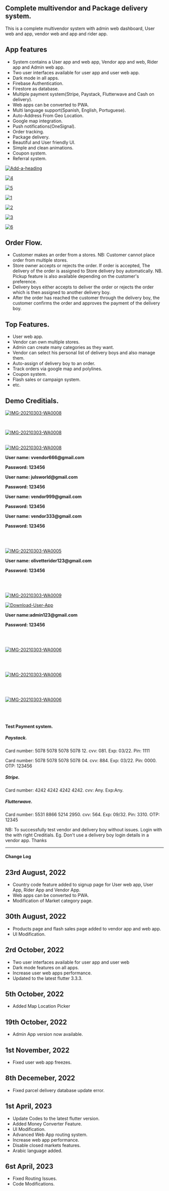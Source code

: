 <html>
   <body>
      <h2>Complete multivendor and Package delivery system.</h2>
      <p> This is a complete multivendor system with admin web dashboard, User web and app, vendor web and app and rider
         app.
      <h2>App features</h2>
      <ul>
         <li> System contains a User app and web app, Vendor app and web, Rider app and Admin web app. </li>
         <li> Two user interfaces available for user app and user web app. </li>
         <li> Dark mode in all apps. </li>
         <li> Firebase Authentication. </li>
         <li> Firestore as database. </li>
         <li> Multiple payment system(Stripe, Paystack, Flutterwave and Cash on delivery). </li>
         <li> Web apps can be converted to PWA. </li>
         <li> Multi language support(Spanish, English, Portuguese). </li>
         <li> Auto-Address From Geo Location. </li>
         <li> Google map integration. </li>
         <li> Push notifications(OneSignal). </li>
         <li> Order tracking. </li>
         <li> Package delivery. </li>
         <li> Beautiful and User friendly UI. </li>
         <li> Simple and clean animations. </li>
         <li> Coupon system. </li>
         <li> Referral system. </li>
      </ul>
      <p>
         <a href="https://ibb.co/q9QySf6">
         <img src="https://i.ibb.co/CvG1cZL/Add-a-heading.png" alt="Add-a-heading" border="0">
         </a>
      </p>
      <p>
         <a href="https://ibb.co/QDFS8qM">
         <img src="https://i.ibb.co/tLMjZND/4.png" alt="4" border="0">
         </a>
      </p>
      <p>
         <a href="https://ibb.co/XWRqhCf">
         <img src="https://i.ibb.co/JcJ9fsW/5.png" alt="5" border="0">
         </a>
      </p>
      <p>
         <a href="https://ibb.co/T46QKMf">
         <img src="https://i.ibb.co/PcK2TGL/1.png" alt="1" border="0">
         </a>
      </p>
      <p>
         <a href="https://ibb.co/dKC2y43">
         <img src="https://i.ibb.co/j40MFkx/2.png" alt="2" border="0">
         </a>
      </p>
      <p>
         <a href="https://ibb.co/fr0q62P">
         <img src="https://i.ibb.co/F87mZKj/3.png" alt="3" border="0">
         </a>
      </p>
      <p>
         <a href="https://ibb.co/r5hmYFd">
         <img src="https://i.ibb.co/44L7zK1/6.png" alt="6" border="0">
         </a>
      </p>
      <h2>Order Flow.</h2>
      <ul>
         <li> Customer makes an order from a stores. NB: Customer cannot place order from multiple stores. </li>
         <li> Store owner accepts or rejects the order. If order is accepted, The delivery of the order is assigned to
            Store delivery boy automatically. NB. Pickup feature is also available depending on the customer's
            preference. 
         </li>
         <li> Delivery boys either accepts to deliver the order or rejects the order which is then assigned to another
            delivery boy. 
         </li>
         <li> After the order has reached the customer through the delivery boy, the customer confirms the order and
            approves the payment of the delivery boy. 
         </li>
      </ul>
      <h2>Top Features.</h2>
      <ul>
         <li> User web app. </li>
         <li> Vendor can own multiple stores. </li>
         <li> Admin can create many categories as they want. </li>
         <li> Vendor can select his personal list of delivery boys and also manage them. </li>
         <li> Auto-assign of delivery boy to an order. </li>
         <li> Track orders via google map and polylines. </li>
         <li> Coupon system. </li>
         <li> Flash sales or campaign system. </li>
         <li> etc. </li>
      </ul>
      <h2> Demo Creditials. </h2>
      <p>
         <a target="_blank" href="https://drive.google.com/file/d/1lPZU-ytWFPxycZnu_rGS4jNp0NfHhubi/view?usp=share_link">
         <img src="https://i.ibb.co/bQTVN9b/1.png" alt="IMG-20210303-WA0008" border="0">
         </a>
      </p>
      <br>
      <p>
         <a target="_blank" href="https://drive.google.com/file/d/1ISuG6sib80aBlz1-mWljOeLYrf52cHur/view?usp=share_link">
         <img src="https://i.ibb.co/bFRZD2F/2.png" alt="IMG-20210303-WA0008" border="0">
         </a>
      </p>
      <br>
      <a target="_blank" href="https://drive.google.com/file/d/1HJFn98Fg-NVhEb-RFIs-0ErB-as39EDZ/view?usp=share_link">
      <img src="https://i.ibb.co/3CZg3bH/2.jpg" alt="IMG-20210303-WA0008" border="0">
      </a>
      <p style="font-weight: bold"> User name: vvendor666@gmail.com </p>
      <p style="font-weight: bold"> Password: 123456 </p>
      <p style="font-weight: bold"> User name: julsworld@gmail.com </p>
      <p style="font-weight: bold"> Password: 123456 </p>
      <p style="font-weight: bold"> User name: vendor999@gmail.com </p>
      <p style="font-weight: bold"> Password: 123456 </p>
      <p style="font-weight: bold"> User name: vendor333@gmail.com </p>
      <p style="font-weight: bold"> Password: 123456 </p>
      <br>
      <br>
      <p>
         <a target="_blank" href="https://drive.google.com/file/d/1R3A9M5LInU1SqpX9xivUUBg8sCyue9n7/view?usp=share_link">
         <img src="https://i.ibb.co/dj30QxX/3.jpg" alt="IMG-20210303-WA0005" border="0">
         </a>
      </p>
      <p style="font-weight: bold"> User name: olivetterider123@gmail.com </p>
      <p style="font-weight: bold"> Password: 123456 </p>
      <br>
      <br>
      <p>
         <a target="_blank" href="https://olivette-admin.web.app/">
         <img src="https://i.ibb.co/WxM4bTS/4.jpg" alt="IMG-20210303-WA0009" border="0">
         </a>
      </p>
      <p>
         <a target="_blank" href="https://drive.google.com/file/d/1GvVesYwokF9Q1EwQR7i6rHWsfOycPxDW/view?usp=share_link">
         <img src="https://i.ibb.co/71S2JFv/Download-User-App.png" alt="Download-User-App" border="0">
         </a>
      </p>
      <p style="font-weight: bold"> User name:admin123@gmail.com </p>
      <p style="font-weight: bold"> Password: 123456 </p>
      <br>
      <br>
      <p>
         <a target="_blank" href="https://olivette-shops-new.web.app">
         <img src="https://i.ibb.co/dfBQDq2/4.png" alt="IMG-20210303-WA0006" border="0">
         </a>
      </p>
      <br>
      <br>
      <p>
         <a target="_blank" href="https://olivette-shops.web.app">
         <img src="https://i.ibb.co/yg871V9/3.png" alt="IMG-20210303-WA0006" border="0">
         </a>
      </p>
      <br>
      <br>
      <p>
         <a target="_blank" href="https://olivette-market-vendor.web.app">
         <img src="https://i.ibb.co/hZH3xnY/6.jpg" alt="IMG-20210303-WA0006" border="0">
         </a>
      </p>
      <br>
      <br>
      </p>
      <h4> Test Payment system. </h4>
      <h5> Paystack. </h5>
      <p> Card number: 5078 5078 5078 5078 12. cvv: 081. Exp: 03/22. Pin: 1111 </p>
      <p> Card number: 5078 5078 5078 5078 04. cvv: 884. Exp: 03/22. Pin: 0000. OTP: 123456 </p>
      <h5> Stripe. </h5>
      <p> Card number: 4242 4242 4242 4242. cvv: Any. Exp:Any. </p>
      <h5> Flutterwave. </h5>
      <p> Card number: 5531 8866 5214 2950. cvv: 564. Exp: 09/32. Pin: 3310. OTP: 12345 </p>
      <p> NB: To successfully test vendor and delivery boy without issues. Login with the with right Creditials. Eg. Don't
         use a delivery boy login details in a vendor app. Thanks 
      </p>
      <hr>
      <h4>Change Log</h4>
      <h2>23rd August, 2022</h2>
      <ul>
         <li>Country code feature added to signup page for User web app, User App, Rider App and Vendor App.</li>
         <li>Web apps can be converted to PWA.</li>
         <li>Modification of Market category page.</li>
      </ul>
      <h2>30th August, 2022</h2>
      <ul>
         <li>Products page and flash sales page added to vendor app and web app.</li>
         <li>UI Modification.</li>
      </ul>
      <h2>2rd October, 2022</h2>
      <ul>
         <li>Two user interfaces available for user app and user web</li>
         <li>Dark mode features on all apps.</li>
         <li>Increase user web apps performance.</li>
         <li>Updated to the latest flutter 3.3.3.</li>
      </ul>
      <h2>5th October, 2022</h2>
      <ul>
         <li>Added Map Location Picker</li>
      </ul>
      <h2>19th October, 2022</h2>
      <ul>
         <li>Admin App version now available.</li>
      </ul>
      <h2>1st November, 2022</h2>
      <ul>
         <li>Fixed user web app freezes.</li>
      </ul>
      <h2>8th Decemeber, 2022</h2>
      <ul>
         <li>Fixed parcel delivery database update error.</li>
      </ul>
      <h2>1st April, 2023</h2>
      <ul>
         <li>Update Codes to the latest flutter version.</li>
         <li>Added Money Converter Feature.</li>
         <li>UI Modification.</li>
         <li>Advanced Web App routing system.</li>
         <li>Increase web app performance.</li>
         <li>Disable closed markets features.</li>
         <li>Arabic language added.</li>
      </ul>
      <h2>6st April, 2023</h2>
      <ul>
         <li>Fixed Routing Issues.</li>
         <li>Code Modifications.</li>
      </ul>
   </body>
</html>
